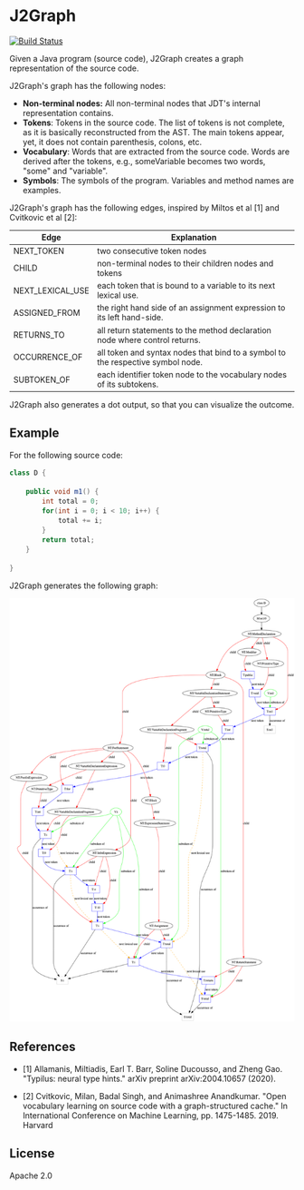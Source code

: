 # J2Graph

[![Build Status](https://travis-ci.org/SERG-Delft/j2graph.svg?branch=master)](https://travis-ci.org/SERG-Delft/j2graph)

Given a Java program (source code), J2Graph creates a graph
representation of the source code.

J2Graph's graph has the following nodes:

* **Non-terminal nodes:** All non-terminal nodes that JDT's internal representation
contains.
* **Tokens**: Tokens in the source code. The list of tokens is not complete, as it is
basically reconstructed from the AST. The main tokens appear, yet, it does not contain
parenthesis, colons, etc.
* **Vocabulary**: Words that are extracted from the source code. Words are derived after the 
tokens, e.g., someVariable becomes two words, "some" and "variable".
* **Symbols**: The symbols of the program. Variables and method names are examples.

J2Graph's graph has the following edges, inspired by Miltos et al [1] and Cvitkovic et al [2]:

| Edge             | Explanation                                                                     |
|------------------|---------------------------------------------------------------------------------|
| NEXT_TOKEN       | two consecutive token nodes                                                     |
| CHILD            | non-terminal nodes to their children nodes and tokens                           |
| NEXT_LEXICAL_USE | each token that is bound to a variable to its next lexical use.                 |
| ASSIGNED_FROM    | the right hand side of an assignment expression to its left hand-side.          |
| RETURNS_TO       | all return statements to the method declaration node where control returns.     |
| OCCURRENCE_OF    | all token and syntax nodes that bind to a symbol to the respective symbol node. |
| SUBTOKEN_OF      | each identifier token node to the vocabulary nodes of its subtokens.            |

J2Graph also generates a dot output, so that you can visualize the outcome.

## Example

For the following source code:

```java
class D {

    public void m1() {
        int total = 0;
        for(int i = 0; i < 10; i++) {
            total += i;
        }
        return total;
    }

}
```

J2Graph generates the following graph:

![dotGraph](doc/example.png)

## References

* [1] Allamanis, Miltiadis, Earl T. Barr, Soline Ducousso, and Zheng Gao. "Typilus: neural type hints." arXiv preprint arXiv:2004.10657 (2020).

* [2] Cvitkovic, Milan, Badal Singh, and Animashree Anandkumar. "Open vocabulary learning on source code with a graph-structured cache." In International Conference on Machine Learning, pp. 1475-1485. 2019.
Harvard	

## License

Apache 2.0
